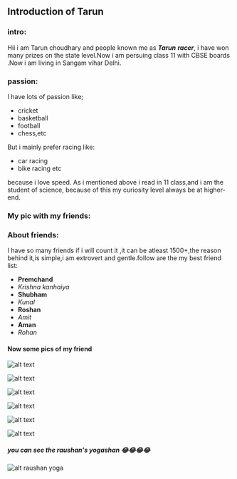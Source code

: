 ## Introduction of Tarun


### intro:

Hii i am Tarun choudhary  and people known me as **_Tarun_** **_racer_**,
i have won many prizes on the state level.Now i am persuing class 11 with CBSE boards
.Now i am living in Sangam vihar Delhi.


### passion:
I have lots of passion like; 
* cricket 
* basketball 
* football
* chess,etc

But i mainly prefer racing like:
* car racing
* bike racing etc
 
because i love speed.
As i mentioned above i read in 11 class,and i am the student of science, because of this my curiosity level always be at higher-end.

### My pic with my friends:

<!-- [comment]: ![alt text](https://tarun-choudhary.github.io/intro/IMG_20191211_175429.jpg ) -->


### About friends:
I have so many friends if i will count it ,it can be atleast 1500+,the reason behind it,is simple,i am
extrovert and gentle.follow are the my best friend list:
* **Premchand**
* _Krishna kanhaiya_
* **Shubham**
* _Kunal_
* **Roshan**
* _Amit_
* **Aman**
* _Rohan_

#### Now some pics of my friend

<!-- ![alt text](https://tarun-choudhary.github.io/intro/IMG-20190928-WA0014.jpg ) -->
![alt text](https://tarun-choudhary.github.io/intro/tarun.jpg )


![alt text](https://tarun-choudhary.github.io/intro/tarun1.jpg )



![alt text](https://tarun-choudhary.github.io/intro/tarun2.jpg )


![alt text](https://tarun-choudhary.github.io/intro/IMG-20190928-WA0020.jpg )

![alt text](https://tarun-choudhary.github.io/intro/IMG-20190928-WA0021.jpg )

![alt text](https://tarun-choudhary.github.io/intro/IMG-20190928-WA0022.jpg )



##### you can see the raushan's yogashan 😂😂😂😂
![alt raushan yoga ](https://tarun-choudhary.github.io/intro/IMG-20190928-WA0025.jpg "raushan yogashan")
